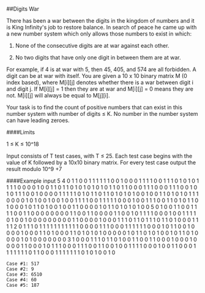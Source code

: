 ##Digits War

There has been a war between the digits in the kingdom of numbers and it 
is King Infinity's job to restore balance. In search of peace he came up 
with a new number system which only allows those numbers to exist in which:

1. None of the consecutive digits are at war against each other.

2. No two digits that have only one digit in between them are at war.

For example, if 4 is at war with 5, then 45, 405, and 574 are all forbidden. 
A digit can be at war with itself. You are given a 10 x 10 binary matrix 
M (0 index based), where M[i][j] denotes whether there is a war between 
digit i and digit j. If M[i][j] = 1 then they are at war and M[i][j] = 0 
means they are not. M[i][j] will always be equal to M[j][i].

Your task is to find the count of positive numbers that can exist in this 
number system with number of digits ≤ K. No number in the number system 
can have leading zeroes.

####Limits

1 ≤ K ≤ 10^18

Input consists of T test cases, with T ≤ 25. Each test case begins with 
the value of K followed by a 10x10 binary matrix.
For every test case output the result modulo 10^9 +7

####Example input 
    5
    4
    0 1 1 0 0 1 1 1 1 1
    1 0 0 1 0 0 0 1 1 1
    1 0 0 1 1 1 0 1 0 1
    0 1 1 1 1 0 0 0 0 1
    0 0 1 1 0 1 1 0 1 0
    1 0 1 0 1 0 1 1 0 1
    1 0 0 0 1 1 1 0 0 0
    1 1 1 0 0 1 0 1 0 1
    1 1 0 0 1 0 0 0 0 1
    1 1 1 1 0 1 0 1 1 0
    1
    1 0 1 0 1 0 1 0 0 1
    0 0 1 1 0 1 0 1 0 1
    1 1 0 0 0 0 1 0 1 0
    0 1 0 0 1 0 0 1 1 1
    1 0 0 1 1 1 1 1 0 0
    0 1 0 0 1 1 1 0 0 1
    1 0 1 0 1 1 0 1 0 0
    0 1 0 1 1 0 1 0 0 1
    0 0 1 1 0 0 0 0 1 0
    1 1 0 1 0 1 0 1 0 0
    5
    0 1 0 0 1 1 0 0 1 1
    1 1 0 0 1 1 0 0 0 0
    0 0 0 0 1 1 0 0 1 1
    0 0 0 0 1 1 0 0 1 0
    1 1 1 1 0 0 0 1 0 0
    1 1 1 1 0 1 0 0 1 0
    0 0 0 0 0 0 0 0 1 1
    0 0 0 0 1 0 0 0 1 1
    1 0 1 1 0 1 1 1 0 1
    1 0 1 0 0 0 1 1 1 1
    2
    0 1 1 1 0 1 1 1 1 1
    1 1 1 1 1 1 0 0 0 0
    1 1 1 0 0 0 1 1 1 1
    1 1 0 0 0 1 0 1 1 0
    0 1 0 0 0 0 1 0 0 0
    1 1 0 1 0 0 0 1 1 0
    1 0 1 0 1 0 0 0 0 0
    1 0 1 1 0 1 0 1 0 0
    1 0 1 1 0 1 0 0 0 0
    1 0 1 0 0 0 0 0 0 0
    3
    1 0 0 0 1 1 1 0 1 1
    0 1 0 0 1 1 0 0 1 1
    0 0 0 1 0 0 0 1 0 0
    0 0 1 1 0 0 0 1 0 1
    1 1 0 0 0 1 1 1 0 0
    1 1 0 0 1 0 0 1 1 1
    1 0 0 0 1 0 0 1 1 0
    0 0 1 1 1 1 1 1 1 0
    1 1 0 0 0 1 1 1 1 1
    1 1 0 1 0 1 0 0 1 0

    Case #1: 517
    Case #2: 9
    Case #3: 6510
    Case #4: 60
    Case #5: 187

